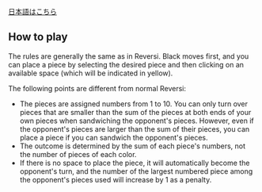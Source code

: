 [日本語はこちら](https://github.com/Yos-K/number-reversi)
## How to play
The rules are generally the same as in Reversi.
Black moves first, and you can place a piece by selecting the desired piece and then clicking on an available space (which will be indicated in yellow).

The following points are different from normal Reversi:
- The pieces are assigned numbers from 1 to 10. You can only turn over pieces that are smaller than the sum of the pieces at both ends of your own pieces when sandwiching the opponent's pieces.
However, even if the opponent's pieces are larger than the sum of their pieces, you can place a piece if you can sandwich the opponent's pieces.
- The outcome is determined by the sum of each piece's numbers, not the number of pieces of each color.
- If there is no space to place the piece, it will automatically become the opponent's turn, and the number of the largest numbered piece among the opponent's pieces used will increase by 1 as a penalty.